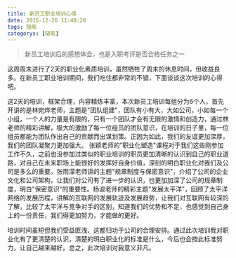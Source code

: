 ```yaml
---
title: 新员工职业培训心得 
date: 2015-12-26 11:48:28
tags: 随笔
categorys: [随笔]
---
```


> ​新员工培训后的感想体会，也是入职考评是否合格任务之一

​       这周周末进行了2天的职业化素质培训，虽然牺牲了周末的休息时间，但收益良多。在新员工职业培训期间，我们吃住都非常的不错，下面谈谈这次培训的心得吧。

​       这2天的培训，框架合理，内容精炼丰富，本次新员工培训每组分为6个人，首先开讲的是林宛烨老师，主题是"团队组建"，团队有小有大，大如公司，小如每一个小组，一个人的力量是有限的，只有一个团队才会有无限的激情和创造力，通过林老师的精彩讲解，极大的激励了每一位组员的团队意识，在培训的日子里，每一位组员都能为团队作出自己的贡献而出谋划策。正因为如此，我们的友谊更加深厚，我们的团队凝聚力更加强大。 张颖老师的”职业化塑造"课程对于我们这些刚参加工作不久，之前也没参加过类似的职业培训的职员更加清晰的认识到自己的职业道路，对自己在未来职场上能很好的发挥好自身价值，深刻的明白职业化对我们及公司是多么的重要。张雨濛老师讲的主题"规章制度与保密意识"，介绍了公司的企业文化和公司架构，让我们对公司有了进一步的认识，也更加加深了公司的规章制度，明白"保密意识"的重要性。杨波老师的精彩主题"发展太平洋"，回顾了太平洋网络的发展历程，讲解的互联网的发展轨迹及发展趋势，让我们对互联网有较深的了解，比较了太平洋与竞争对手的区别，知道我们的优势和不足，也感觉到自己身上的一份责任，我们得更加努力，才能做的更好。

​       培训时间虽短但我们受益匪浅、这都归功于公司的合理安排。通过此次培训我对职业化有了更清楚的认识，清楚的明白职业化的标准是什么，今后也会按此标准努力，让自己越来越好。总之，此次培训对我意义非凡。